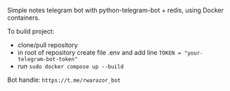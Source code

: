 Simple notes telegram bot with python-telegram-bot + redis, using Docker containers.

To build project:
 - clone/pull repository
 - in root of repository create file .env and add line 
  `TOKEN = "your-telegram-bot-token"`
 - run `sudo docker compose up --build`

Bot handle:
 `https://t.me/rwarazor_bot`
